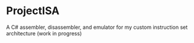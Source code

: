 # ProjectISA
A C# assembler, disassembler, and emulator for my custom instruction set architecture (work in progress)
